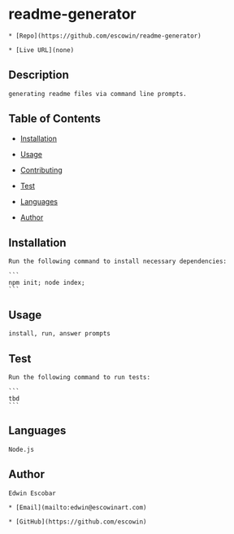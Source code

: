 
  # readme-generator

    * [Repo](https://github.com/escowin/readme-generator)

    * [Live URL](none)
    
  ## Description

    generating readme files via command line prompts.

  ## Table of Contents
  
  * [Installation](#installation)

  
  * [Usage](#usage)

  
  
  * [Contributing](#contributing)

  
  * [Test](#test)

  * [Languages](#languages)

  * [Author](#author)

  ## Installation

    Run the following command to install necessary dependencies:

    ```
    npm init; node index;
    ```
    
  ## Usage

    install, run, answer prompts
    
  
  
  ## Test
    
    Run the following command to run tests:

    ```
    tbd
    ```
  
  ## Languages

    Node.js

  ## Author

    Edwin Escobar

    * [Email](mailto:edwin@escowinart.com)
    
    * [GitHub](https://github.com/escowin)
